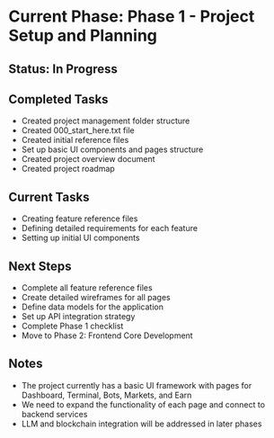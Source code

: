 
# Current Phase: Phase 1 - Project Setup and Planning

## Status: In Progress

## Completed Tasks
- Created project management folder structure
- Created 000_start_here.txt file
- Created initial reference files
- Set up basic UI components and pages structure
- Created project overview document
- Created project roadmap

## Current Tasks
- Creating feature reference files
- Defining detailed requirements for each feature
- Setting up initial UI components

## Next Steps
- Complete all feature reference files
- Create detailed wireframes for all pages
- Define data models for the application
- Set up API integration strategy
- Complete Phase 1 checklist
- Move to Phase 2: Frontend Core Development

## Notes
- The project currently has a basic UI framework with pages for Dashboard, Terminal, Bots, Markets, and Earn
- We need to expand the functionality of each page and connect to backend services
- LLM and blockchain integration will be addressed in later phases
